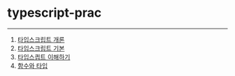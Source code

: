 # typescript-prac
---
01. [타입스크립트 개론](https://github.com/kanghyew0n/typescript-prac/blob/main/%ED%95%B8%EB%93%9C%EB%B6%81/01.%20%ED%83%80%EC%9E%85%EC%8A%A4%ED%8A%B8%EB%A6%BD%ED%8A%B8%20%EA%B0%9C%EB%A1%A0.md)
02. [타입스크립트 기본](https://github.com/kanghyew0n/typescript-prac/blob/main/핸드북/02.%20타입스크립트%20기본.md)
03. [타입스킙트 이해하기](https://github.com/kanghyew0n/typescript-prac/blob/main/%ED%95%B8%EB%93%9C%EB%B6%81/03.%20%ED%83%80%EC%9E%85%EC%8A%A4%ED%81%AC%EB%A6%BD%ED%8A%B8%20%EC%9D%B4%ED%95%B4%ED%95%98%EA%B8%B0.md)
04. [함수와 타입](https://github.com/kanghyew0n/typescript-prac/tree/main/section5)
